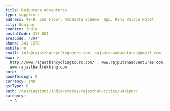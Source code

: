 ```yaml
---
title: Rajputana Adventures
type: suppliers
address: 49-B, 2nd Floor, Ambamata Scheme  Opp. Rani Palace Hotel
city: Udaipur
country: India
postalCode: 313 001
areaCode: '294'
phone: 241 1578
mobile: 0
email: info@rajasthancyclingtours.com  rajputanaadventures@gmail.com
www: >-
  http://www.rajasthancyclingtours.com/ , www.rajputanaadventures.com,
  www.rajasthantrekking.com
note: ''
bookThrough: 0
currency: INR
gstType: 0
path: /destinations/india/states/rajasthan/cities/udaipur/
category:
  - A
---
```


